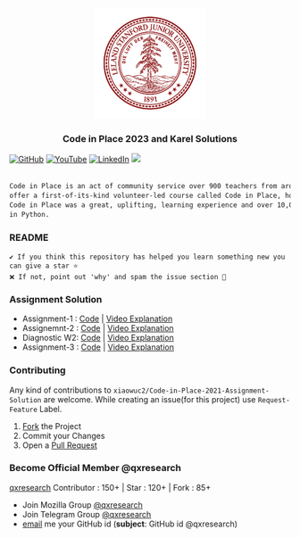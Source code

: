 <!-- # Code-In-Place-By-Stanford-University

Karel Codes and Code In Place 2023 Solutions -->

<p align="center">
  <a href="https://codeinplace.stanford.edu">
    <img width="200px" src="https://github.com/xiaowuc2/xiaowuc2/blob/master/source/82601797.png" alt="Logo">
  </a>
  <h3 align="center">Code in Place 2023 and Karel Solutions</h3>
  <p align="center">
  </p>
</p>

[![GitHub](https://img.shields.io/static/v1.svg?label=Collaborators&message=1&color=success&logo=github&style=social)](https://github.com/xiaowuc2/Code-in-Place-2021-Assignment-Solution/graphs/contributors)
[![YouTube](https://img.shields.io/static/v1.svg?label=YouTube&message=@qxresearch&color=grey&logo=youtube&style=flat&logoColor=white&colorA=critical)](https://www.youtube.com/channel/UCX7oe66V8zyFpAJyMfPL9VA)
  [![LinkedIn](https://img.shields.io/static/v1.svg?label=LinkedIn&message=xiaowuc2&color=success&logo=linkedin&style=flat&logoColor=white&colorA=blue)](https://www.linkedin.com/in/xiaowuc2)
    <a href="https://github.com/xiaowuc2/Code-in-Place-2021-Assignment-Solution/pulse" alt="Activity">
        <img src="https://img.shields.io/github/commit-activity/m/badges/shields" /></a>

```diff

Code in Place is an act of community service over 900 teachers from around the world came together to 
offer a first-of-its-kind volunteer-led course called Code in Place, hosted by Stanford University. 
Code in Place was a great, uplifting, learning experience and over 10,000 students learned how to code 
in Python.

```

### README
```
✔️ If you think this repository has helped you learn something new you can give a star ⭐ 
❌ If not, point out 'why' and spam the issue section 🚩 
```

### Assignment Solution

- Assignment-1 : [Code](https://github.com/xiaowuc2/Code-in-Place-2021-Assignment-Solution/tree/main/Assignment-1) | [Video Explanation](https://youtu.be/5JpVuQNYoho)
- Assignemnt-2 : [Code](https://github.com/xiaowuc2/Code-in-Place-2021-Assignment-Solution/tree/main/Assignment-2) | [Video Explanation](https://youtu.be/0IURrcpNZmk)
- Diagnostic W2: [Code](https://github.com/xiaowuc2/Code-in-Place-2021-Assignment-Solution/tree/main/Diagnostic) | [Video Explanation](https://youtu.be/u8uqTBNZvAY)
- Assignment-3 : [Code](https://github.com/xiaowuc2/Code-in-Place-2021-Assignment-Solution/tree/main/Assignment-3) | [Video Explanation](https://youtu.be/kj9wWXW_QL4)

### Contributing

Any kind of contributions to `xiaowuc2/Code-in-Place-2021-Assignment-Solution` are welcome. While creating an issue(for this project) use `Request-Feature` Label.

1. [Fork](https://github.com/xiaowuc2/Code-in-Place-2021-Assignment-Solution/fork) the Project
2. Commit your Changes
3. Open a [Pull Request](https://github.com/xiaowuc2/Code-in-Place-2021-Assignment-Solution/pulls)

### Become Official Member @qxresearch

[qxresearch](https://github.com/qxresearch) Contributor : 150+ | Star : 120+ | Fork : 85+
* Join Mozilla Group [@qxresearch](https://community.mozilla.org/en/groups/qx-research/)
* Join Telegram Group [@qxresearch](https://t.me/qxresearch)
* <a href = "mailto: rohitmandal814566@gmail.com">email</a> me your GitHub id (**subject**: GitHub id @qxresearch)
